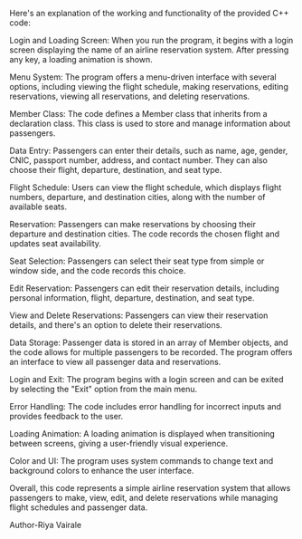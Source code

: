 Here's an explanation of the working and functionality of the provided C++ code:

Login and Loading Screen: When you run the program, it begins with a login screen displaying the name of an airline reservation system. After pressing any key, a loading animation is shown.

Menu System: The program offers a menu-driven interface with several options, including viewing the flight schedule, making reservations, editing reservations, viewing all reservations, and deleting reservations.

Member Class: The code defines a Member class that inherits from a declaration class. This class is used to store and manage information about passengers.

Data Entry: Passengers can enter their details, such as name, age, gender, CNIC, passport number, address, and contact number. They can also choose their flight, departure, destination, and seat type.

Flight Schedule: Users can view the flight schedule, which displays flight numbers, departure, and destination cities, along with the number of available seats.

Reservation: Passengers can make reservations by choosing their departure and destination cities. The code records the chosen flight and updates seat availability.

Seat Selection: Passengers can select their seat type from simple or window side, and the code records this choice.

Edit Reservation: Passengers can edit their reservation details, including personal information, flight, departure, destination, and seat type.

View and Delete Reservations: Passengers can view their reservation details, and there's an option to delete their reservations.

Data Storage: Passenger data is stored in an array of Member objects, and the code allows for multiple passengers to be recorded. The program offers an interface to view all passenger data and reservations.

Login and Exit: The program begins with a login screen and can be exited by selecting the "Exit" option from the main menu.

Error Handling: The code includes error handling for incorrect inputs and provides feedback to the user.

Loading Animation: A loading animation is displayed when transitioning between screens, giving a user-friendly visual experience.

Color and UI: The program uses system commands to change text and background colors to enhance the user interface.

Overall, this code represents a simple airline reservation system that allows passengers to make, view, edit, and delete reservations while managing flight schedules and passenger data.

Author-Riya Vairale

